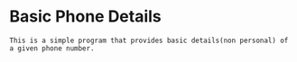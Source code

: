 # Basic Phone Details

```
This is a simple program that provides basic details(non personal) of a given phone number.
```
